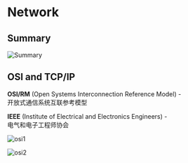 # Network

## Summary

![Summary](https://oss.guyuchen.com/deadpool/images/tcpIpSummary.jpg)

## OSI and TCP/IP

**OSI/RM** (Open Systems Interconnection Reference Model) - <br>
开放式通信系统互联参考模型

**IEEE** (Institute of Electrical and Electronics Engineers) - <br>
电气和电子工程师协会

![osi1](https://oss.guyuchen.com/deadpool/images/networkOSI1.png)

![osi2](https://oss.guyuchen.com/deadpool/images/networkOSI2.png)